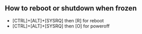
## How to reboot or shutdown when frozen

* [CTRL]+[ALT]+[SYSRQ] then [R] for reboot
* [CTRL]+[ALT]+[SYSRQ] then [O] for poweroff
